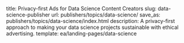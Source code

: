 title: Privacy-first Ads for Data Science Content Creators
slug: data-science-publisher
url: publishers/topics/data-science/
save_as: publishers/topics/data-science/index.html
description: A privacy-first approach to making your data science projects sustainable with ethical advertising. 
template: ea/landing-pages/data-science
